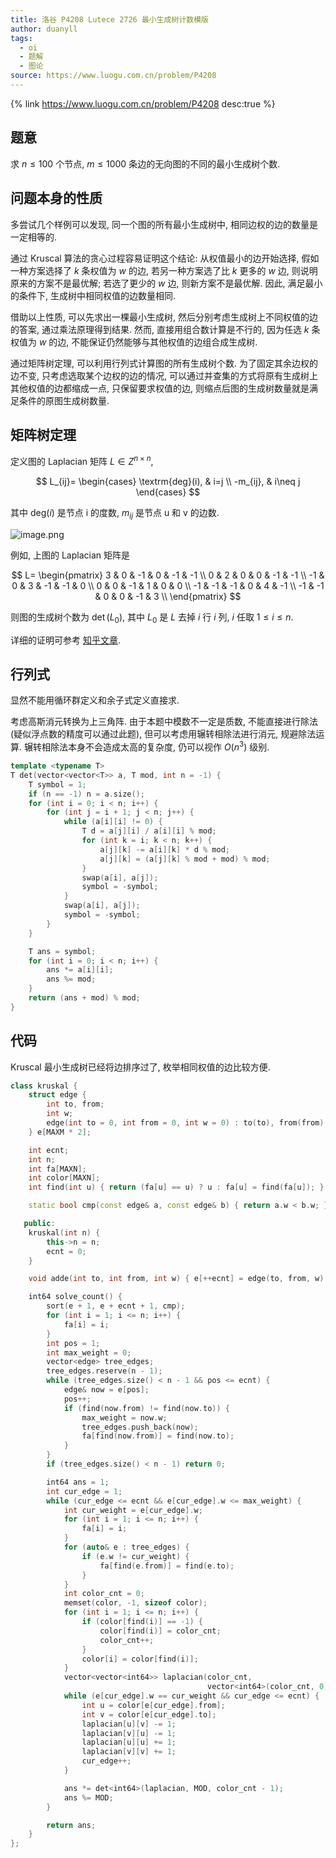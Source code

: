 ```yaml
---
title: 洛谷 P4208 Lutece 2726 最小生成树计数模版
author: duanyll
tags:
  - oi
  - 题解
  - 图论
source: https://www.luogu.com.cn/problem/P4208
---
```


{% link https://www.luogu.com.cn/problem/P4208 desc:true %}

## 题意

求 $n \leq 100$ 个节点, $m \leq 1000$ 条边的无向图的不同的最小生成树个数.

## 问题本身的性质

多尝试几个样例可以发现, 同一个图的所有最小生成树中, 相同边权的边的数量是一定相等的.

通过 Kruscal 算法的贪心过程容易证明这个结论: 从权值最小的边开始选择, 假如一种方案选择了 $k$ 条权值为 $w$ 的边, 若另一种方案选了比 $k$ 更多的 $w$ 边, 则说明原来的方案不是最优解; 若选了更少的 $w$ 边, 则新方案不是最优解. 因此, 满足最小的条件下, 生成树中相同权值的边数量相同.

借助以上性质, 可以先求出一棵最小生成树, 然后分别考虑生成树上不同权值的边的答案, 通过乘法原理得到结果. 然而, 直接用组合数计算是不行的, 因为任选 $k$ 条权值为 $w$ 的边, 不能保证仍然能够与其他权值的边组合成生成树.

通过矩阵树定理, 可以利用行列式计算图的所有生成树个数. 为了固定其余边权的边不变, 只考虑选取某个边权的边的情况, 可以通过并查集的方式将原有生成树上其他权值的边都缩成一点, 只保留要求权值的边, 则缩点后图的生成树数量就是满足条件的原图生成树数量.

## 矩阵树定理

定义图的 Laplacian 矩阵 $L\in Z^{n\times n}$,

$$
L_{ij}=
\begin{cases}
\textrm{deg}(i),  & i=j \\
-m_{ij}, & i\neq j
\end{cases}
$$

其中 $\textrm{deg}(i)$ 是节点 i 的度数, $m_{ij}$ 是节点 u 和 v 的边数.

![image.png](https://img.duanyll.com/img/chFxqy8ZplIvDgr.png)

例如, 上图的 Laplacian 矩阵是

$$
L=
\begin{pmatrix}
3  & 0  & -1 & 0  & -1 & -1 \\
0  & 2  & 0  & 0  & -1 & -1 \\
-1 & 0  & 3  & -1 & -1 & 0  \\
0  & 0  & -1 & 1  & 0  & 0  \\
-1 & -1 & -1 & 0  & 4  & -1 \\
-1 & -1 & 0  & 0  & -1 & 3  \\
\end{pmatrix}
$$

则图的生成树个数为 $\det(L_0)$, 其中 $L_0$ 是 $L$ 去掉 $i$ 行 $i$ 列, $i$ 任取 $1 \leq i \leq n$.

详细的证明可参考 [知乎文章](https://zhuanlan.zhihu.com/p/108209378).

## 行列式

显然不能用循环群定义和余子式定义直接求.

考虑高斯消元转换为上三角阵. 由于本题中模数不一定是质数, 不能直接进行除法 (疑似浮点数的精度可以通过此题), 但可以考虑用辗转相除法进行消元, 规避除法运算. 辗转相除法本身不会造成太高的复杂度, 仍可以视作 $O(n^3)$ 级别.

```cpp
template <typename T>
T det(vector<vector<T>> a, T mod, int n = -1) {
    T symbol = 1;
    if (n == -1) n = a.size();
    for (int i = 0; i < n; i++) {
        for (int j = i + 1; j < n; j++) {
            while (a[i][i] != 0) {
                T d = a[j][i] / a[i][i] % mod;
                for (int k = i; k < n; k++) {
                    a[j][k] -= a[i][k] * d % mod;
                    a[j][k] = (a[j][k] % mod + mod) % mod;
                }
                swap(a[i], a[j]);
                symbol = -symbol;
            }
            swap(a[i], a[j]);
            symbol = -symbol;
        }
    }

    T ans = symbol;
    for (int i = 0; i < n; i++) {
        ans *= a[i][i];
        ans %= mod;
    }
    return (ans + mod) % mod;
}
```

## 代码

Kruscal 最小生成树已经将边排序过了, 枚举相同权值的边比较方便.

```cpp
class kruskal {
    struct edge {
        int to, from;
        int w;
        edge(int to = 0, int from = 0, int w = 0) : to(to), from(from), w(w) {}
    } e[MAXM * 2];

    int ecnt;
    int n;
    int fa[MAXN];
    int color[MAXN];
    int find(int u) { return (fa[u] == u) ? u : fa[u] = find(fa[u]); }

    static bool cmp(const edge& a, const edge& b) { return a.w < b.w; }

   public:
    kruskal(int n) {
        this->n = n;
        ecnt = 0;
    }

    void adde(int to, int from, int w) { e[++ecnt] = edge(to, from, w); }

    int64 solve_count() {
        sort(e + 1, e + ecnt + 1, cmp);
        for (int i = 1; i <= n; i++) {
            fa[i] = i;
        }
        int pos = 1;
        int max_weight = 0;
        vector<edge> tree_edges;
        tree_edges.reserve(n - 1);
        while (tree_edges.size() < n - 1 && pos <= ecnt) {
            edge& now = e[pos];
            pos++;
            if (find(now.from) != find(now.to)) {
                max_weight = now.w;
                tree_edges.push_back(now);
                fa[find(now.from)] = find(now.to);
            }
        }
        if (tree_edges.size() < n - 1) return 0;

        int64 ans = 1;
        int cur_edge = 1;
        while (cur_edge <= ecnt && e[cur_edge].w <= max_weight) {
            int cur_weight = e[cur_edge].w;
            for (int i = 1; i <= n; i++) {
                fa[i] = i;
            }
            for (auto& e : tree_edges) {
                if (e.w != cur_weight) {
                    fa[find(e.from)] = find(e.to);
                }
            }
            int color_cnt = 0;
            memset(color, -1, sizeof color);
            for (int i = 1; i <= n; i++) {
                if (color[find(i)] == -1) {
                    color[find(i)] = color_cnt;
                    color_cnt++;
                }
                color[i] = color[find(i)];
            }
            vector<vector<int64>> laplacian(color_cnt,
                                            vector<int64>(color_cnt, 0));
            while (e[cur_edge].w == cur_weight && cur_edge <= ecnt) {
                int u = color[e[cur_edge].from];
                int v = color[e[cur_edge].to];
                laplacian[u][v] -= 1;
                laplacian[v][u] -= 1;
                laplacian[u][u] += 1;
                laplacian[v][v] += 1;
                cur_edge++;
            }

            ans *= det<int64>(laplacian, MOD, color_cnt - 1);
            ans %= MOD;
        }

        return ans;
    }
};
```
